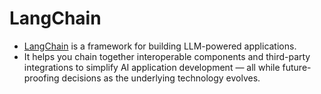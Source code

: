 # LangChain
- [LangChain](https://github.com/langchain-ai/langchain) is a framework for building LLM-powered applications. 
- It helps you chain together interoperable components and third-party integrations to simplify AI application development — all while future-proofing decisions as the underlying technology evolves.